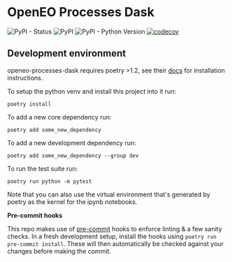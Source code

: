 # OpenEO Processes Dask

![PyPI - Status](https://img.shields.io/pypi/status/openeo-processes-dask)
![PyPI](https://img.shields.io/pypi/v/openeo-processes-dask)
![PyPI - Python Version](https://img.shields.io/pypi/pyversions/openeo-processes-dask)
[![codecov](https://codecov.io/github/Open-EO/openeo-processes-dask/branch/main/graph/badge.svg?token=RA82MUN9RZ)](https://codecov.io/github/Open-EO/openeo-processes-dask)

## Development environment
openeo-processes-dask requires poetry >1.2, see their [docs](https://python-poetry.org/docs/#installation) for installation instructions.

To setup the python venv and install this project into it run:
```
poetry install
```

To add a new core dependency run:
```
poetry add some_new_dependency
```

To add a new development dependency run:
```
poetry add some_new_dependency --group dev
```

To run the test suite run:
```
poetry run python -m pytest
```

Note that you can also use the virtual environment that's generated by poetry as the kernel for the ipynb notebooks.

**Pre-commit hooks**

This repo makes use of [pre-commit](https://pre-commit.com/) hooks to enforce linting & a few sanity checks. In a fresh development setup, install the hooks using `poetry run pre-commit install`. These will then automatically be checked against your changes before making the commit.
